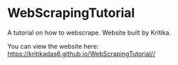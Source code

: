 # WebScrapingTutorial
A tutorial on how to webscrape.
Website built by Kritika. 

You can view the website here: https://kritikadas6.github.io/WebScrapingTutorial//


